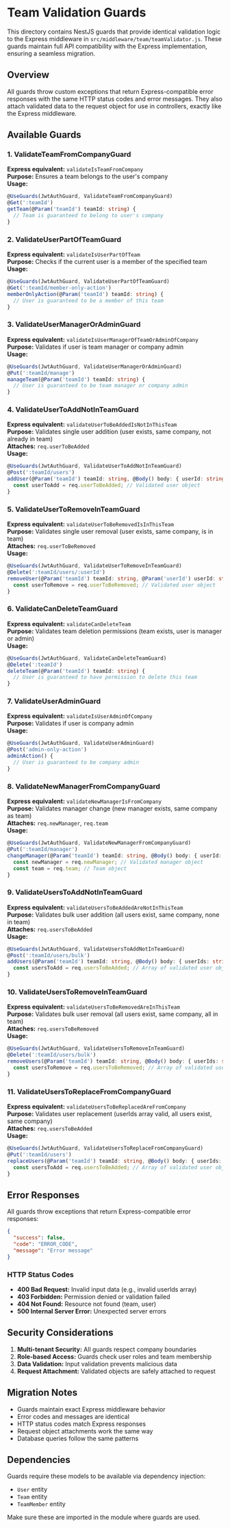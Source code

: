 # Team Validation Guards

This directory contains NestJS guards that provide identical validation logic to the Express middleware in `src/middleware/team/teamValidator.js`. These guards maintain full API compatibility with the Express implementation, ensuring a seamless migration.

## Overview

All guards throw custom exceptions that return Express-compatible error responses with the same HTTP status codes and error messages. They also attach validated data to the request object for use in controllers, exactly like the Express middleware.

## Available Guards

### 1. ValidateTeamFromCompanyGuard
**Express equivalent:** `validateIsTeamFromCompany`  
**Purpose:** Ensures a team belongs to the user's company  
**Usage:**
```typescript
@UseGuards(JwtAuthGuard, ValidateTeamFromCompanyGuard)
@Get(':teamId')
getTeam(@Param('teamId') teamId: string) {
  // Team is guaranteed to belong to user's company
}
```

### 2. ValidateUserPartOfTeamGuard
**Express equivalent:** `validateIsUserPartOfTeam`  
**Purpose:** Checks if the current user is a member of the specified team  
**Usage:**
```typescript
@UseGuards(JwtAuthGuard, ValidateUserPartOfTeamGuard)
@Get(':teamId/member-only-action')
memberOnlyAction(@Param('teamId') teamId: string) {
  // User is guaranteed to be a member of this team
}
```

### 3. ValidateUserManagerOrAdminGuard
**Express equivalent:** `validateIsUserManagerOfTeamOrAdminOfCompany`  
**Purpose:** Validates if user is team manager or company admin  
**Usage:**
```typescript
@UseGuards(JwtAuthGuard, ValidateUserManagerOrAdminGuard)
@Put(':teamId/manage')
manageTeam(@Param('teamId') teamId: string) {
  // User is guaranteed to be team manager or company admin
}
```

### 4. ValidateUserToAddNotInTeamGuard
**Express equivalent:** `validateUserToBeAddedIsNotInThisTeam`  
**Purpose:** Validates single user addition (user exists, same company, not already in team)  
**Attaches:** `req.userToBeAdded`  
**Usage:**
```typescript
@UseGuards(JwtAuthGuard, ValidateUserToAddNotInTeamGuard)
@Post(':teamId/users')
addUser(@Param('teamId') teamId: string, @Body() body: { userId: string }, @Req() req) {
  const userToAdd = req.userToBeAdded; // Validated user object
}
```

### 5. ValidateUserToRemoveInTeamGuard
**Express equivalent:** `validateUserToBeRemovedIsInThisTeam`  
**Purpose:** Validates single user removal (user exists, same company, is in team)  
**Attaches:** `req.userToBeRemoved`  
**Usage:**
```typescript
@UseGuards(JwtAuthGuard, ValidateUserToRemoveInTeamGuard)
@Delete(':teamId/users/:userId')
removeUser(@Param('teamId') teamId: string, @Param('userId') userId: string, @Req() req) {
  const userToRemove = req.userToBeRemoved; // Validated user object
}
```

### 6. ValidateCanDeleteTeamGuard
**Express equivalent:** `validateCanDeleteTeam`  
**Purpose:** Validates team deletion permissions (team exists, user is manager or admin)  
**Usage:**
```typescript
@UseGuards(JwtAuthGuard, ValidateCanDeleteTeamGuard)
@Delete(':teamId')
deleteTeam(@Param('teamId') teamId: string) {
  // User is guaranteed to have permission to delete this team
}
```

### 7. ValidateUserAdminGuard
**Express equivalent:** `validateIsUserAdminOfCompany`  
**Purpose:** Validates if user is company admin  
**Usage:**
```typescript
@UseGuards(JwtAuthGuard, ValidateUserAdminGuard)
@Post('admin-only-action')
adminAction() {
  // User is guaranteed to be company admin
}
```

### 8. ValidateNewManagerFromCompanyGuard
**Express equivalent:** `validateNewManagerIsFromCompany`  
**Purpose:** Validates manager change (new manager exists, same company as team)  
**Attaches:** `req.newManager`, `req.team`  
**Usage:**
```typescript
@UseGuards(JwtAuthGuard, ValidateNewManagerFromCompanyGuard)
@Put(':teamId/manager')
changeManager(@Param('teamId') teamId: string, @Body() body: { userId: string }, @Req() req) {
  const newManager = req.newManager; // Validated manager object
  const team = req.team; // Team object
}
```

### 9. ValidateUsersToAddNotInTeamGuard
**Express equivalent:** `validateUsersToBeAddedAreNotInThisTeam`  
**Purpose:** Validates bulk user addition (all users exist, same company, none in team)  
**Attaches:** `req.usersToBeAdded`  
**Usage:**
```typescript
@UseGuards(JwtAuthGuard, ValidateUsersToAddNotInTeamGuard)
@Post(':teamId/users/bulk')
addUsers(@Param('teamId') teamId: string, @Body() body: { userIds: string[] }, @Req() req) {
  const usersToAdd = req.usersToBeAdded; // Array of validated user objects
}
```

### 10. ValidateUsersToRemoveInTeamGuard
**Express equivalent:** `validateUsersToBeRemovedAreInThisTeam`  
**Purpose:** Validates bulk user removal (all users exist, same company, all in team)  
**Attaches:** `req.usersToBeRemoved`  
**Usage:**
```typescript
@UseGuards(JwtAuthGuard, ValidateUsersToRemoveInTeamGuard)
@Delete(':teamId/users/bulk')
removeUsers(@Param('teamId') teamId: string, @Body() body: { userIds: string[] }, @Req() req) {
  const usersToRemove = req.usersToBeRemoved; // Array of validated user objects
}
```

### 11. ValidateUsersToReplaceFromCompanyGuard
**Express equivalent:** `validateUsersToBeReplacedAreFromCompany`  
**Purpose:** Validates user replacement (userIds array valid, all users exist, same company)  
**Attaches:** `req.usersToBeAdded`  
**Usage:**
```typescript
@UseGuards(JwtAuthGuard, ValidateUsersToReplaceFromCompanyGuard)
@Put(':teamId/users')
replaceUsers(@Param('teamId') teamId: string, @Body() body: { userIds: string[] }, @Req() req) {
  const usersToAdd = req.usersToBeAdded; // Array of validated user objects
}
```

## Error Responses

All guards throw exceptions that return Express-compatible error responses:

```json
{
  "success": false,
  "code": "ERROR_CODE",
  "message": "Error message"
}
```

### HTTP Status Codes
- **400 Bad Request:** Invalid input data (e.g., invalid userIds array)
- **403 Forbidden:** Permission denied or validation failed
- **404 Not Found:** Resource not found (team, user)
- **500 Internal Server Error:** Unexpected server errors

## Security Considerations

1. **Multi-tenant Security:** All guards respect company boundaries
2. **Role-based Access:** Guards check user roles and team membership
3. **Data Validation:** Input validation prevents malicious data
4. **Request Attachment:** Validated objects are safely attached to request

## Migration Notes

- Guards maintain exact Express middleware behavior
- Error codes and messages are identical
- HTTP status codes match Express responses
- Request object attachments work the same way
- Database queries follow the same patterns

## Dependencies

Guards require these models to be available via dependency injection:
- `User` entity
- `Team` entity  
- `TeamMember` entity

Make sure these are imported in the module where guards are used.